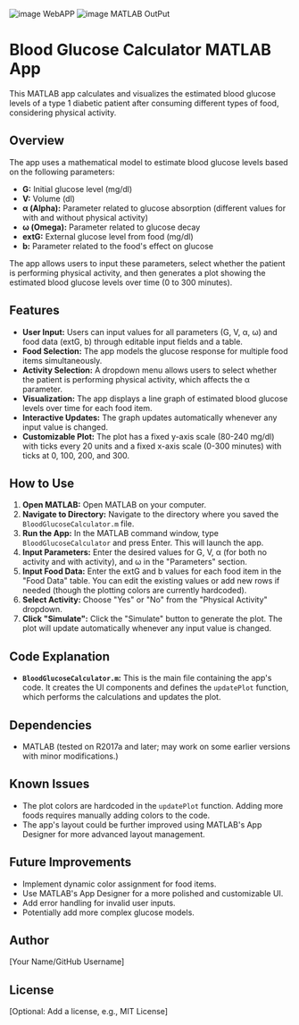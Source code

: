 ![image](https://github.com/user-attachments/assets/da111976-ed37-4ff9-9867-c013ec6e0366)
WebAPP
![image](https://github.com/user-attachments/assets/908de88e-996f-48a2-a8dd-0fa431e46560)
MATLAB OutPut



# Blood Glucose Calculator MATLAB App

This MATLAB app calculates and visualizes the estimated blood glucose levels of a type 1 diabetic patient after consuming different types of food, considering physical activity.

## Overview

The app uses a mathematical model to estimate blood glucose levels based on the following parameters:

*   **G:** Initial glucose level (mg/dl)
*   **V:** Volume (dl)
*   **α (Alpha):** Parameter related to glucose absorption (different values for with and without physical activity)
*   **ω (Omega):** Parameter related to glucose decay
*   **extG:** External glucose level from food (mg/dl)
*   **b:** Parameter related to the food's effect on glucose

The app allows users to input these parameters, select whether the patient is performing physical activity, and then generates a plot showing the estimated blood glucose levels over time (0 to 300 minutes).

## Features

*   **User Input:** Users can input values for all parameters (G, V, α, ω) and food data (extG, b) through editable input fields and a table.
*   **Food Selection:** The app models the glucose response for multiple food items simultaneously.
*   **Activity Selection:** A dropdown menu allows users to select whether the patient is performing physical activity, which affects the α parameter.
*   **Visualization:** The app displays a line graph of estimated blood glucose levels over time for each food item.
*   **Interactive Updates:** The graph updates automatically whenever any input value is changed.
*   **Customizable Plot:** The plot has a fixed y-axis scale (80-240 mg/dl) with ticks every 20 units and a fixed x-axis scale (0-300 minutes) with ticks at 0, 100, 200, and 300.

## How to Use

1.  **Open MATLAB:** Open MATLAB on your computer.
2.  **Navigate to Directory:** Navigate to the directory where you saved the `BloodGlucoseCalculator.m` file.
3.  **Run the App:** In the MATLAB command window, type `BloodGlucoseCalculator` and press Enter. This will launch the app.
4.  **Input Parameters:** Enter the desired values for G, V, α (for both no activity and with activity), and ω in the "Parameters" section.
5.  **Input Food Data:** Enter the extG and b values for each food item in the "Food Data" table. You can edit the existing values or add new rows if needed (though the plotting colors are currently hardcoded).
6.  **Select Activity:** Choose "Yes" or "No" from the "Physical Activity" dropdown.
7.  **Click "Simulate":** Click the "Simulate" button to generate the plot. The plot will update automatically whenever any input value is changed.

## Code Explanation

*   **`BloodGlucoseCalculator.m`:** This is the main file containing the app's code. It creates the UI components and defines the `updatePlot` function, which performs the calculations and updates the plot.

## Dependencies

*   MATLAB (tested on R2017a and later; may work on some earlier versions with minor modifications.)

## Known Issues

*   The plot colors are hardcoded in the `updatePlot` function. Adding more foods requires manually adding colors to the code.
*   The app's layout could be further improved using MATLAB's App Designer for more advanced layout management.

## Future Improvements

*   Implement dynamic color assignment for food items.
*   Use MATLAB's App Designer for a more polished and customizable UI.
*   Add error handling for invalid user inputs.
*   Potentially add more complex glucose models.

## Author

\[Your Name/GitHub Username]

## License

\[Optional: Add a license, e.g., MIT License]

